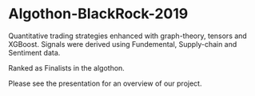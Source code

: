 # Algothon-BlackRock-2019

Quantitative trading strategies enhanced with graph-theory, tensors and XGBoost. Signals were derived using Fundemental, Supply-chain and Sentiment data.

Ranked as Finalists in the algothon.

Please see the presentation for an overview of our project.

